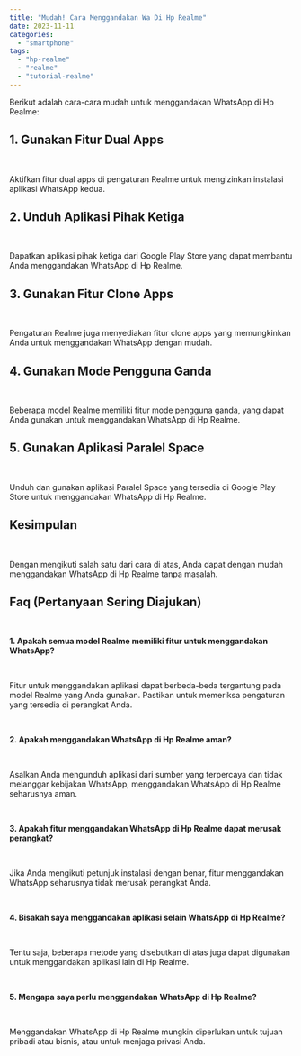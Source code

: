 ```yaml
---
title: "Mudah! Cara Menggandakan Wa Di Hp Realme"
date: 2023-11-11
categories: 
  - "smartphone"
tags: 
  - "hp-realme"
  - "realme"
  - "tutorial-realme"
---
```


Berikut adalah cara-cara mudah untuk menggandakan WhatsApp di Hp Realme:

## 1\. Gunakan Fitur Dual Apps

 

Aktifkan fitur dual apps di pengaturan Realme untuk mengizinkan instalasi aplikasi WhatsApp kedua.

## 2\. Unduh Aplikasi Pihak Ketiga

 

Dapatkan aplikasi pihak ketiga dari Google Play Store yang dapat membantu Anda menggandakan WhatsApp di Hp Realme.

## 3\. Gunakan Fitur Clone Apps

 

Pengaturan Realme juga menyediakan fitur clone apps yang memungkinkan Anda untuk menggandakan WhatsApp dengan mudah.

## 4\. Gunakan Mode Pengguna Ganda

 

Beberapa model Realme memiliki fitur mode pengguna ganda, yang dapat Anda gunakan untuk menggandakan WhatsApp di Hp Realme.

## 5\. Gunakan Aplikasi Paralel Space

 

Unduh dan gunakan aplikasi Paralel Space yang tersedia di Google Play Store untuk menggandakan WhatsApp di Hp Realme.

## Kesimpulan

 

Dengan mengikuti salah satu dari cara di atas, Anda dapat dengan mudah menggandakan WhatsApp di Hp Realme tanpa masalah.

## Faq (Pertanyaan Sering Diajukan)

 

**1\. Apakah semua model Realme memiliki fitur untuk menggandakan WhatsApp?**

 

Fitur untuk menggandakan aplikasi dapat berbeda-beda tergantung pada model Realme yang Anda gunakan. Pastikan untuk memeriksa pengaturan yang tersedia di perangkat Anda.

 

**2\. Apakah menggandakan WhatsApp di Hp Realme aman?**

 

Asalkan Anda mengunduh aplikasi dari sumber yang terpercaya dan tidak melanggar kebijakan WhatsApp, menggandakan WhatsApp di Hp Realme seharusnya aman.

 

**3\. Apakah fitur menggandakan WhatsApp di Hp Realme dapat merusak perangkat?**

 

Jika Anda mengikuti petunjuk instalasi dengan benar, fitur menggandakan WhatsApp seharusnya tidak merusak perangkat Anda.

 

**4\. Bisakah saya menggandakan aplikasi selain WhatsApp di Hp Realme?**

 

Tentu saja, beberapa metode yang disebutkan di atas juga dapat digunakan untuk menggandakan aplikasi lain di Hp Realme.

 

**5\. Mengapa saya perlu menggandakan WhatsApp di Hp Realme?**

 

Menggandakan WhatsApp di Hp Realme mungkin diperlukan untuk tujuan pribadi atau bisnis, atau untuk menjaga privasi Anda.

